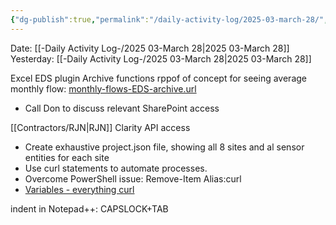 ```yaml
---
{"dg-publish":true,"permalink":"/daily-activity-log/2025-03-march-28/","noteIcon":"","created":"2025-05-20T09:18:15.561-05:00"}
---
```


Date: [[-Daily Activity Log-/2025 03-March 28\|2025 03-March 28]]
Yesterday: [[-Daily Activity Log-/2025 03-March 28\|2025 03-March 28]]

Excel EDS plugin Archive functions rppof of concept for seeing average monthly flow: [monthly-flows-EDS-archive.url](https://memphistngov.sharepoint.com/:u:/r/sites/170903-TEMasonTreatmentPlantSouth/Shared%20Documents/Maxson/Analysis/Flow/monthly-flows-EDS-archive.url?csf=1&web=1&e=qs4ZjN)
- Call Don to discuss relevant SharePoint access

[[Contractors/RJN\|RJN]] Clarity API access
- Create exhaustive project.json file, showing all 8 sites and al sensor entities for each site
- Use curl statements to automate processes.
- Overcome PowerShell issue: Remove-Item Alias:curl
- [Variables - everything curl](https://everything.curl.dev/cmdline/variables.html)

indent in Notepad++: CAPSLOCK+TAB

